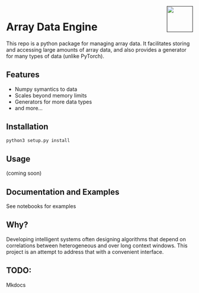 <a href="">
  <img src="https://media.githubusercontent.com/media/salsicha/CyberPhysics/main/icon.png"
    height="70" align="right" alt="" />
</a>

# Array Data Engine

This repo is a python package for managing array data. It facilitates storing and accessing large amounts of array data, and also provides a generator for many types of data (unlike PyTorch).

## Features

 - Numpy symantics to data
 - Scales beyond memory limits
 - Generators for more data types
 - and more...

 ## Installation

```bash
python3 setup.py install
```

## Usage

(coming soon)

## Documentation and Examples

See notebooks for examples

## Why?

Developing intelligent systems often designing algorithms that depend on correlations between heterogeneous and over long context windows. This project is an attempt to address that with a convenient interface.

## TODO:
Mkdocs